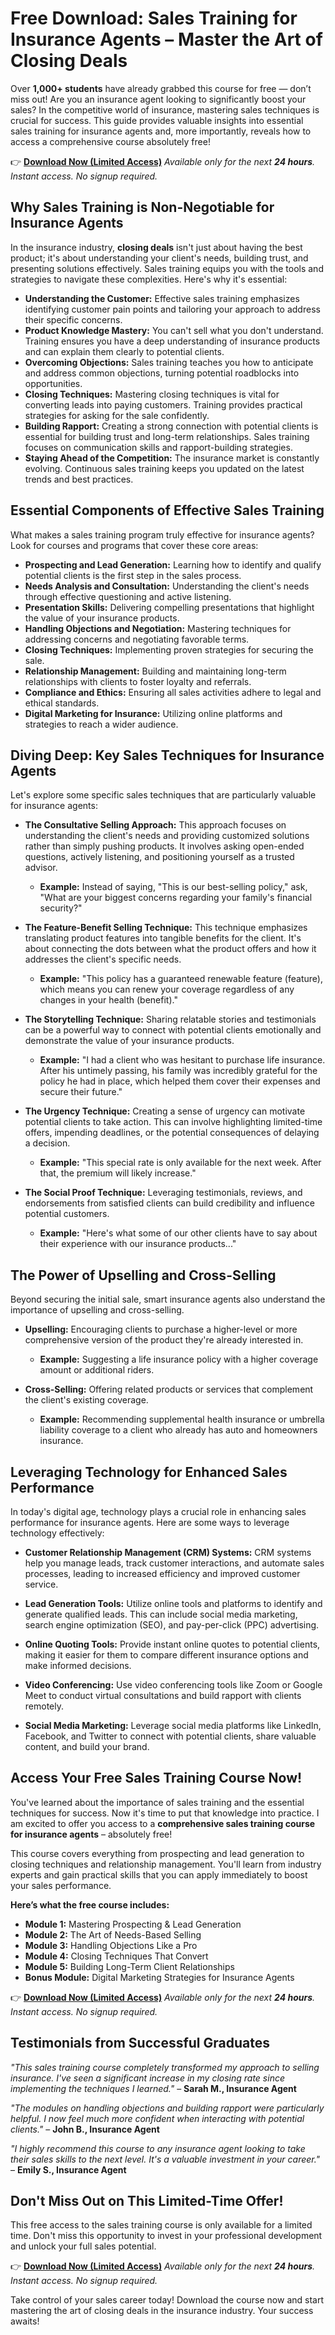 # Free Download: Sales Training for Insurance Agents – Master the Art of Closing Deals

Over **1,000+ students** have already grabbed this course for free — don’t miss out! Are you an insurance agent looking to significantly boost your sales? In the competitive world of insurance, mastering sales techniques is crucial for success. This guide provides valuable insights into essential sales training for insurance agents and, more importantly, reveals how to access a comprehensive course absolutely free!

👉 [**Download Now (Limited Access)**](https://udemywork.com/sales-training-for-insurance-agents)
_Available only for the next **24 hours**. Instant access. No signup required._

## Why Sales Training is Non-Negotiable for Insurance Agents

In the insurance industry, **closing deals** isn't just about having the best product; it's about understanding your client's needs, building trust, and presenting solutions effectively. Sales training equips you with the tools and strategies to navigate these complexities. Here's why it's essential:

*   **Understanding the Customer:** Effective sales training emphasizes identifying customer pain points and tailoring your approach to address their specific concerns.
*   **Product Knowledge Mastery:** You can't sell what you don't understand. Training ensures you have a deep understanding of insurance products and can explain them clearly to potential clients.
*   **Overcoming Objections:** Sales training teaches you how to anticipate and address common objections, turning potential roadblocks into opportunities.
*   **Closing Techniques:** Mastering closing techniques is vital for converting leads into paying customers. Training provides practical strategies for asking for the sale confidently.
*   **Building Rapport:** Creating a strong connection with potential clients is essential for building trust and long-term relationships. Sales training focuses on communication skills and rapport-building strategies.
*   **Staying Ahead of the Competition:** The insurance market is constantly evolving. Continuous sales training keeps you updated on the latest trends and best practices.

## Essential Components of Effective Sales Training

What makes a sales training program truly effective for insurance agents? Look for courses and programs that cover these core areas:

*   **Prospecting and Lead Generation:** Learning how to identify and qualify potential clients is the first step in the sales process.
*   **Needs Analysis and Consultation:** Understanding the client's needs through effective questioning and active listening.
*   **Presentation Skills:** Delivering compelling presentations that highlight the value of your insurance products.
*   **Handling Objections and Negotiation:** Mastering techniques for addressing concerns and negotiating favorable terms.
*   **Closing Techniques:** Implementing proven strategies for securing the sale.
*   **Relationship Management:** Building and maintaining long-term relationships with clients to foster loyalty and referrals.
*   **Compliance and Ethics:** Ensuring all sales activities adhere to legal and ethical standards.
*   **Digital Marketing for Insurance:** Utilizing online platforms and strategies to reach a wider audience.

## Diving Deep: Key Sales Techniques for Insurance Agents

Let's explore some specific sales techniques that are particularly valuable for insurance agents:

*   **The Consultative Selling Approach:** This approach focuses on understanding the client's needs and providing customized solutions rather than simply pushing products. It involves asking open-ended questions, actively listening, and positioning yourself as a trusted advisor.

    *   **Example:** Instead of saying, "This is our best-selling policy," ask, "What are your biggest concerns regarding your family's financial security?"

*   **The Feature-Benefit Selling Technique:** This technique emphasizes translating product features into tangible benefits for the client. It's about connecting the dots between what the product offers and how it addresses the client's specific needs.

    *   **Example:** "This policy has a guaranteed renewable feature (feature), which means you can renew your coverage regardless of any changes in your health (benefit)."

*   **The Storytelling Technique:** Sharing relatable stories and testimonials can be a powerful way to connect with potential clients emotionally and demonstrate the value of your insurance products.

    *   **Example:** "I had a client who was hesitant to purchase life insurance. After his untimely passing, his family was incredibly grateful for the policy he had in place, which helped them cover their expenses and secure their future."

*   **The Urgency Technique:** Creating a sense of urgency can motivate potential clients to take action. This can involve highlighting limited-time offers, impending deadlines, or the potential consequences of delaying a decision.

    *   **Example:** "This special rate is only available for the next week. After that, the premium will likely increase."

*   **The Social Proof Technique:** Leveraging testimonials, reviews, and endorsements from satisfied clients can build credibility and influence potential customers.

    *   **Example:** "Here's what some of our other clients have to say about their experience with our insurance products..."

## The Power of Upselling and Cross-Selling

Beyond securing the initial sale, smart insurance agents also understand the importance of upselling and cross-selling.

*   **Upselling:** Encouraging clients to purchase a higher-level or more comprehensive version of the product they're already interested in.

    *   **Example:** Suggesting a life insurance policy with a higher coverage amount or additional riders.

*   **Cross-Selling:** Offering related products or services that complement the client's existing coverage.

    *   **Example:** Recommending supplemental health insurance or umbrella liability coverage to a client who already has auto and homeowners insurance.

## Leveraging Technology for Enhanced Sales Performance

In today's digital age, technology plays a crucial role in enhancing sales performance for insurance agents. Here are some ways to leverage technology effectively:

*   **Customer Relationship Management (CRM) Systems:** CRM systems help you manage leads, track customer interactions, and automate sales processes, leading to increased efficiency and improved customer service.

*   **Lead Generation Tools:** Utilize online tools and platforms to identify and generate qualified leads. This can include social media marketing, search engine optimization (SEO), and pay-per-click (PPC) advertising.

*   **Online Quoting Tools:** Provide instant online quotes to potential clients, making it easier for them to compare different insurance options and make informed decisions.

*   **Video Conferencing:** Use video conferencing tools like Zoom or Google Meet to conduct virtual consultations and build rapport with clients remotely.

*   **Social Media Marketing:** Leverage social media platforms like LinkedIn, Facebook, and Twitter to connect with potential clients, share valuable content, and build your brand.

## Access Your Free Sales Training Course Now!

You've learned about the importance of sales training and the essential techniques for success. Now it's time to put that knowledge into practice. I am excited to offer you access to a **comprehensive sales training course for insurance agents** – absolutely free!

This course covers everything from prospecting and lead generation to closing techniques and relationship management. You'll learn from industry experts and gain practical skills that you can apply immediately to boost your sales performance.

**Here’s what the free course includes:**

*   **Module 1:** Mastering Prospecting & Lead Generation
*   **Module 2:** The Art of Needs-Based Selling
*   **Module 3:** Handling Objections Like a Pro
*   **Module 4:** Closing Techniques That Convert
*   **Module 5:** Building Long-Term Client Relationships
*   **Bonus Module:** Digital Marketing Strategies for Insurance Agents

👉 [**Download Now (Limited Access)**](https://udemywork.com/sales-training-for-insurance-agents)
_Available only for the next **24 hours**. Instant access. No signup required._

## Testimonials from Successful Graduates

_"This sales training course completely transformed my approach to selling insurance. I've seen a significant increase in my closing rate since implementing the techniques I learned."_ – **Sarah M., Insurance Agent**

_"The modules on handling objections and building rapport were particularly helpful. I now feel much more confident when interacting with potential clients."_ – **John B., Insurance Agent**

_"I highly recommend this course to any insurance agent looking to take their sales skills to the next level. It's a valuable investment in your career."_ – **Emily S., Insurance Agent**

## Don't Miss Out on This Limited-Time Offer!

This free access to the sales training course is only available for a limited time. Don't miss this opportunity to invest in your professional development and unlock your full sales potential.

👉 [**Download Now (Limited Access)**](https://udemywork.com/sales-training-for-insurance-agents)
_Available only for the next **24 hours**. Instant access. No signup required._

Take control of your sales career today! Download the course now and start mastering the art of closing deals in the insurance industry. Your success awaits!
